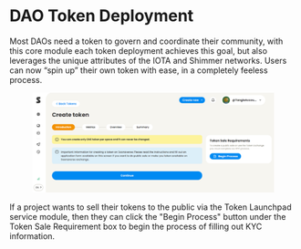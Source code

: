 # DAO Token Deployment

Most DAOs need a token to govern and coordinate their community, with this core module each token deployment achieves this goal, but also leverages the unique attributes of the IOTA and Shimmer networks. Users can now “spin up” their own token with ease, in a completely feeless process.

<figure><img src="../../.gitbook/assets/image (7).png" alt=""><figcaption></figcaption></figure>

If a project wants to sell their tokens to the public via the Token Launchpad service module, then they can click the "Begin Process" button under the Token Sale Requirement box to begin the process of filling out KYC information.
